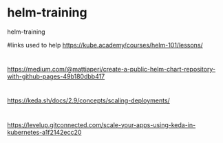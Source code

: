 # helm-training
helm-training

#links used to help
https://kube.academy/courses/helm-101/lessons/
#
https://medium.com/@mattiaperi/create-a-public-helm-chart-repository-with-github-pages-49b180dbb417
#
https://keda.sh/docs/2.9/concepts/scaling-deployments/
#
https://levelup.gitconnected.com/scale-your-apps-using-keda-in-kubernetes-a1f2142ecc20
